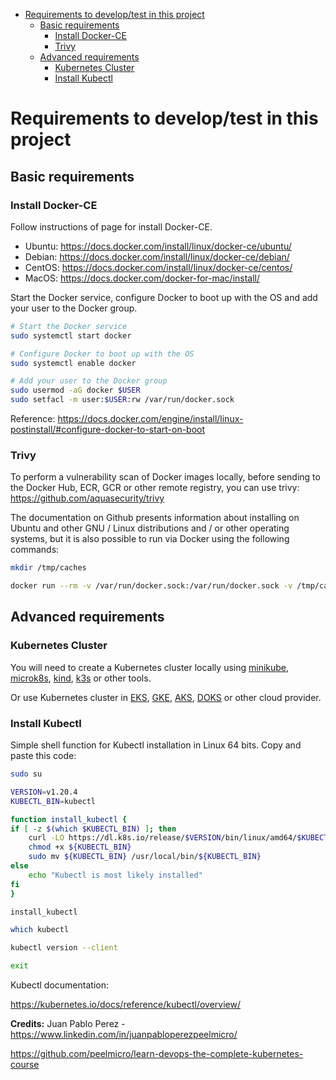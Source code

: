 <!-- TOC -->

- [Requirements to develop/test in this project](#requirements-to-developtest-in-this-project)
  - [Basic requirements](#basic-requirements)
    - [Install Docker-CE](#install-docker-ce)
    - [Trivy](#trivy)
  - [Advanced requirements](#advanced-requirements)
    - [Kubernetes Cluster](#kubernetes-cluster)
    - [Install Kubectl](#install-kubectl)

<!-- TOC -->

# Requirements to develop/test in this project

## Basic requirements

### Install Docker-CE

Follow instructions of page for install Docker-CE.

* Ubuntu: https://docs.docker.com/install/linux/docker-ce/ubuntu/
* Debian: https://docs.docker.com/install/linux/docker-ce/debian/
* CentOS: https://docs.docker.com/install/linux/docker-ce/centos/
* MacOS: https://docs.docker.com/docker-for-mac/install/

Start the Docker service, configure Docker to boot up with the OS and add your user to the Docker group.

```bash
# Start the Docker service
sudo systemctl start docker

# Configure Docker to boot up with the OS
sudo systemctl enable docker

# Add your user to the Docker group
sudo usermod -aG docker $USER
sudo setfacl -m user:$USER:rw /var/run/docker.sock
```

Reference: https://docs.docker.com/engine/install/linux-postinstall/#configure-docker-to-start-on-boot

### Trivy

To perform a vulnerability scan of Docker images locally, before sending to the Docker Hub, ECR, GCR or other remote registry, you can use trivy: https://github.com/aquasecurity/trivy

The documentation on Github presents information about installing on Ubuntu and other GNU / Linux distributions and / or other operating systems, but it is also possible to run via Docker using the following commands:

```bash
mkdir /tmp/caches

docker run --rm -v /var/run/docker.sock:/var/run/docker.sock -v /tmp/caches:/root/.cache/ aquasec/trivy IMAGE_NAME:IMAGE_TAG
```

## Advanced requirements

### Kubernetes Cluster

You will need to create a Kubernetes cluster locally using [minikube](https://kubernetes.io/docs/tasks/tools/install-minikube), [microk8s](https://microk8s.io), [kind](https://kind.sigs.k8s.io/docs/user/quick-start/), [k3s](https://k3s.io) or other tools.

Or use Kubernetes cluster in [EKS](https://aws.amazon.com/eks), [GKE](https://cloud.google.com/kubernetes-engine), [AKS](https://docs.microsoft.com/en-us/azure/aks), [DOKS](https://www.digitalocean.com/products/kubernetes) or other cloud provider.

### Install Kubectl

Simple shell function for Kubectl installation in Linux 64 bits. Copy and paste this code:

```bash
sudo su

VERSION=v1.20.4
KUBECTL_BIN=kubectl

function install_kubectl {
if [ -z $(which $KUBECTL_BIN) ]; then
    curl -LO https://dl.k8s.io/release/$VERSION/bin/linux/amd64/$KUBECTL_BIN
    chmod +x ${KUBECTL_BIN}
    sudo mv ${KUBECTL_BIN} /usr/local/bin/${KUBECTL_BIN}
else
    echo "Kubectl is most likely installed"
fi
}

install_kubectl

which kubectl

kubectl version --client

exit
```

Kubectl documentation:

https://kubernetes.io/docs/reference/kubectl/overview/

**Credits:** Juan Pablo Perez - https://www.linkedin.com/in/juanpabloperezpeelmicro/ 

https://github.com/peelmicro/learn-devops-the-complete-kubernetes-course
